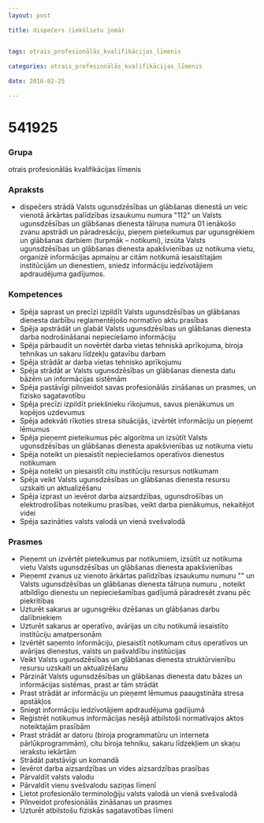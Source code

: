 ```yaml
---
layout: post
    
title: dispečers (iekšlietu jomā)

    
tags: otrais_profesionālās_kvalifikācijas_līmenis
    
categories: otrais_profesionālās_kvalifikācijas_līmenis
    
date: 2016-02-25
    
---
```

# 541925

### Grupa
otrais profesionālās kvalifikācijas līmenis


### Apraksts

*  dispečers strādā Valsts ugunsdzēsības un glābšanas dienestā un veic vienotā ārkārtas palīdzības izsaukumu numura "112" un Valsts ugunsdzēsības un glābšanas dienesta tālruņa numura 01 ienākošo zvanu apstrādi un pāradresāciju, pieņem pieteikumus par ugunsgrēkiem un glābšanas darbiem (turpmāk – notikumi), izsūta Valsts ugunsdzēsības un glābšanas dienesta apakšvienības uz notikuma vietu, organizē informācijas apmaiņu ar citām notikumā iesaistītajām institūcijām un dienestiem, sniedz informāciju iedzīvotājiem apdraudējuma gadījumos.

### Kompetences

* Spēja saprast un precīzi izpildīt Valsts ugunsdzēsības un glābšanas dienesta darbību reglamentējošo normatīvo aktu prasības
* Spēja apstrādāt un glabāt Valsts ugunsdzēsības un glābšanas dienesta darba nodrošināšanai nepieciešamo informāciju
* Spēja pārbaudīt un novērtēt darba vietas tehniskā aprīkojuma, biroja tehnikas un sakaru līdzekļu gatavību darbam
* Spēja strādāt ar darba vietas tehnisko aprīkojumu
* Spēja strādāt ar Valsts ugunsdzēsības un glābšanas dienesta datu bāzēm un informācijas sistēmām
* Spēja pastāvīgi pilnveidot savas profesionālās zināšanas un prasmes, un fizisko sagatavotību
* Spēja precīzi izpildīt priekšnieku rīkojumus, savus pienākumus un kopējos uzdevumus
* Spēja adekvāti rīkoties stresa situācijās, izvērtēt informāciju un pieņemt lēmumus
* Spēja pieņemt pieteikumus pēc algoritma un izsūtīt Valsts ugunsdzēsības un glābšanas dienesta apakšvienības uz notikuma vietu
* Spēja noteikt un piesaistīt nepieciešamos operatīvos dienestus notikumam
* Spēja noteikt un piesaistīt citu institūciju resursus notikumam
* Spēja veikt Valsts ugunsdzēsības un glābšanas dienesta resursu uzskaiti un aktualizēšanu
* Spēja izprast un ievērot darba aizsardzības, ugunsdrošības un elektrodrošības noteikumu prasības, veikt darba pienākumus, nekaitējot videi
* Spēja sazināties valsts valodā un vienā svešvalodā

### Prasmes 
* Pieņemt un izvērtēt pieteikumus par notikumiem, izsūtīt uz notikuma vietu Valsts ugunsdzēsības un glābšanas dienesta apakšvienības
* Pieņemt zvanus uz vienoto ārkārtas palīdzības izsaukumu numuru "" un Valsts ugunsdzēsības un glābšanas dienesta tālruņa numuru , noteikt atbildīgo dienestu un nepieciešamības gadījumā pāradresēt zvanu pēc piekritības
* Uzturēt sakarus ar ugunsgrēku dzēšanas un glābšanas darbu dalībniekiem
* Uzturēt sakarus ar operatīvo, avārijas un citu notikumā iesaistīto institūciju amatpersonām
* Izvērtēt saņemto informāciju, piesaistīt notikumam citus operatīvos un avārijas dienestus, valsts un pašvaldību institūcijas
* Veikt Valsts ugunsdzēsības un glābšanas dienesta struktūrvienību resursu uzskaiti un aktualizēšanu
* Pārzināt Valsts ugunsdzēsības un glābšanas dienesta datu bāzes un informācijas sistēmas, prast ar tām strādāt
* Prast strādāt ar informāciju un pieņemt lēmumus paaugstināta stresa apstākļos
* Sniegt informāciju iedzīvotājiem apdraudējuma gadījumā
* Reģistrēt notikumus informācijas nesējā atbilstoši normatīvajos aktos noteiktajām prasībām
* Prast strādāt ar datoru (biroja programmatūru un interneta pārlūkprogrammām), citu biroja tehniku, sakaru līdzekļiem un skaņu ierakstu iekārtām
* Strādāt patstāvīgi un komandā
* Ievērot darba aizsardzības un vides aizsardzības prasības
* Pārvaldīt valsts valodu
* Pārvaldīt vienu svešvalodu saziņas līmenī
* Lietot profesionālo terminoloģiju valsts valodā un vienā svešvalodā
* Pilnveidot profesionālās zināšanas un prasmes
* Uzturēt atbilstošu fiziskās sagatavotības līmeni